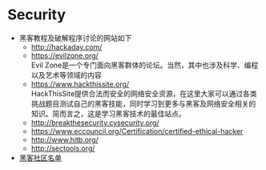 # Security
+ 黑客教程及破解程序讨论的网站如下
   + http://hackaday.com/
   + https://evilzone.org/   
   Evil Zone是一个专门面向黑客群体的论坛。当然，其中也涉及科学、编程以及艺术等领域的内容
   + https://www.hackthissite.org/   
   HackThisSite提供合法而安全的网络安全资源，在这里大家可以通过各类挑战题目测试自己的黑客技能，同时学习到更多与黑客及网络安全相关的知识。简而言之，这是学习黑客技术的最佳站点。
   + http://breakthesecurity.cysecurity.org/
   + https://www.eccouncil.org/Certification/certified-ethical-hacker
   + http://www.hitb.org/
   + http://sectools.org/
+ [黑客社区名单](https://baijiahao.baidu.com/s?id=1589940567512710628&wfr=spider&for=pc)
